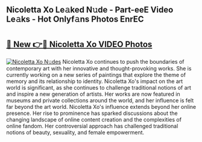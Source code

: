 ## Nicoletta Xo Le𝚊ked N𝚞de - Part-eeE Video Le𝚊ks - Hot Onlyf𝚊ns Photos EnrEC

# <h2><a href="http://ac2438.deff.icu/?id=Nicoletta+Xo">🔗 New 👉🔴 Nicoletta Xo VIDEO Photos</a></h2>

[![Nicoletta Xo N𝚞des](https://i.imgur.com/rIISA9y.gif)](http://ac2438.deff.icu/?id=Nicoletta+Xo)
Nicoletta Xo continues to push the boundaries of contemporary art with her innovative and thought-provoking works. She is currently working on a new series of paintings that explore the theme of memory and its relationship to identity. Nicoletta Xo's impact on the art world is significant, as she continues to challenge traditional notions of art and inspire a new generation of artists. Her works are now featured in museums and private collections around the world, and her influence is felt far beyond the art world. Nicoletta Xo's influence extends beyond her online presence. Her rise to prominence has sparked discussions about the changing landscape of online content creation and the complexities of online fandom. Her controversial approach has challenged traditional notions of beauty, sexuality, and female empowerment.
